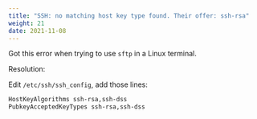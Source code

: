 ```yaml
---
title: "SSH: no matching host key type found. Their offer: ssh-rsa"
weight: 21
date: 2021-11-08
---
```


Got this error when trying to use `sftp` in a Linux terminal.

Resolution:

Edit `/etc/ssh/ssh_config`, add those lines:

```bash
HostKeyAlgorithms ssh-rsa,ssh-dss
PubkeyAcceptedKeyTypes ssh-rsa,ssh-dss
```